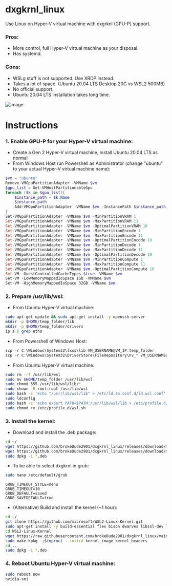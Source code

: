 # dxgkrnl_linux

Use Linux on Hyper-V virtual machine with dxgrknl (GPU-P) support.

### Pros:
- More control, full Hyper-V virtual machine as your disposal.
- Has systemd.
### Cons:
- WSLg stuff is not supported. Use XRDP instead.
- Takes a lot of space. (Ubuntu 20.04 LTS Desktop 20G vs WSL2 500MB)
- No official support.
- Ubuntu 20.04 LTS installation takes long time.

![image](https://user-images.githubusercontent.com/46110534/164886442-d4977e78-5748-40b3-aab1-e3b25a15866f.png)

# Instructions

### 1. Enable GPU-P for your Hyper-V virtual machine:
- Create a Gen 2 Hyper-V virtual machine, install Ubuntu 20.04 LTS as normal 
- From Windows Host run Powershell as Administrator (change "ubuntu" to your actual Hyper-V virtual machine name):
```powershell
$vm = "ubuntu"
Remove-VMGpuPartitionAdapter -VMName $vm
$gpu_list = Get-VMHostPartitionableGpu
foreach ($k in $gpu_list){
    $instance_path = $k.Name
    $instance_path
    Add-VMGpuPartitionAdapter -VMName $vm -InstancePath $instance_path
}
Set-VMGpuPartitionAdapter -VMName $vm -MinPartitionVRAM 1
Set-VMGpuPartitionAdapter -VMName $vm -MaxPartitionVRAM 11
Set-VMGpuPartitionAdapter -VMName $vm -OptimalPartitionVRAM 10
Set-VMGpuPartitionAdapter -VMName $vm -MinPartitionEncode 1
Set-VMGpuPartitionAdapter -VMName $vm -MaxPartitionEncode 11
Set-VMGpuPartitionAdapter -VMName $vm -OptimalPartitionEncode 10
Set-VMGpuPartitionAdapter -VMName $vm -MinPartitionDecode 1
Set-VMGpuPartitionAdapter -VMName $vm -MaxPartitionDecode 11
Set-VMGpuPartitionAdapter -VMName $vm -OptimalPartitionDecode 10
Set-VMGpuPartitionAdapter -VMName $vm -MinPartitionCompute 1
Set-VMGpuPartitionAdapter -VMName $vm -MaxPartitionCompute 11
Set-VMGpuPartitionAdapter -VMName $vm -OptimalPartitionCompute 10
Set-VM -GuestControlledCacheTypes $true -VMName $vm
Set-VM -LowMemoryMappedIoSpace 1Gb -VMName $vm
Set-VM -HighMemoryMappedIoSpace 32GB -VMName $vm
```
### 2. Prepare /usr/lib/wsl:  

- From Ubuntu Hyper-V virtual machine: 
```bash
sudo apt-get update && sudo apt-get install -y openssh-server
mkdir -p $HOME/temp_folder/lib
mkdir -p $HOME/temp_folder/drivers
ip a | grep eth0
```
- From Powershell of Windows Host:
```powershell
scp -r C:\Windows\System32\lxss\lib VM_USERNAME@VM_IP:temp_folder
scp -r C:\Windows\System32\DriverStore\FileRepository\nv_* VM_USERNAME@VM_IP:temp_folder/drivers
```
- From Ubuntu Hyper-V virtual machine: 
```bash
sudo rm -rf /usr/lib/wsl
sudo mv $HOME/temp_folder /usr/lib/wsl
sudo chmod 555 /usr/lib/wsl/lib/*
sudo chown -R root:root /usr/lib/wsl
sudo bash -c 'echo "/usr/lib/wsl/lib" > /etc/ld.so.conf.d/ld.wsl.conf'
sudo ldconfig
sudo bash -c 'echo export PATH=$PATH:/usr/lib/wsl/lib > /etc/profile.d/wsl.sh'
sudo chmod +x /etc/profile.d/wsl.sh
```
### 3. Install the kernel:
- Download and install the .deb package:
```bash
cd ~/
wget https://github.com/brokeDude2901/dxgkrnl_linux/releases/download/main/linux-headers-5.10.102.1-dxgrknl_5.10.102.1-dxgrknl-10.00.Custom_amd64.deb
wget https://github.com/brokeDude2901/dxgkrnl_linux/releases/download/main/linux-image-5.10.102.1-dxgrknl_5.10.102.1-dxgrknl-10.00.Custom_amd64.deb
sudo dpkg -i *.deb
```
- To be able to select dxgkrnl in grub:
```bash
sudo nano /etc/default/grub
```
```text
GRUB_TIMEOUT_STYLE=menu
GRUB_TIMEOUT=10
GRUB_DEFAULT=saved
GRUB_SAVEDEFAULT=true
```
- (Alternative) Build and install the kernel (~1 hour):
```bash
cd ~/
git clone https://github.com/microsoft/WSL2-Linux-Kernel.git
sudo apt-get install -y build-essential flex bison dwarves libssl-dev libelf-dev kernel-package libncurses5-dev fakeroot wget bzip2
cd WSL2-Linux-Kernel
wget https://raw.githubusercontent.com/brokeDude2901/dxgkrnl_linux/main/.config -O "./.config"
sudo make-kpkg -j$(nproc) --initrd kernel_image kernel_headers
cd ..
sudo dpkg -i *.deb
```
### 4. Reboot Ubuntu Hyper-V virtual machine:  
```bash
sudo reboot now
nvidia-smi
```
